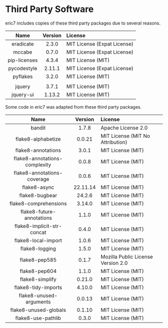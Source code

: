 Third Party Software
====================

eric7 includes copies of these third party packages due to several reasons.

| Name         |  Version  | License                     |
|:------------:|:---------:|:----------------------------|
| eradicate    |   2.3.0   | MIT License (Expat License) |
| mccabe       |   0.7.0   | MIT License (Expat License) |
| pip-licenses |   4.3.4   | MIT License (MIT)           |
| pycodestyle  |   2.11.1  | MIT License (Expat License) |
| pyflakes     |   3.2.0   | MIT License (MIT)           |
|              |           |                             |
| jquery       |   3.7.1   | MIT License (MIT)           |
| jquery-ui    |  1.13.2   | MIT License (MIT)           |

Some code in eric7 was adapted from these third party packages.

| Name                          |  Version  | License                            |
|:-----------------------------:|:---------:|:-----------------------------------|
| bandit                        |   1.7.8   | Apache License 2.0                 |
| flake8-alphabetize            |   0.0.21  | MIT License (MIT No Attribution)   |
| flake8-annotations            |   3.0.1   | MIT License (MIT)                  |
| flake8-annotations-complexity |   0.0.8   | MIT License (MIT)                  |
| flake8-annotations-coverage   |   0.0.6   | MIT License (MIT)                  |
| flake8-async                  |  22.11.14 | MIT License (MIT)                  |
| flake8-bugbear                |  24.2.6   | MIT License (MIT)                  |
| flake8-comprehensions         |   3.14.0  | MIT License (MIT)                  |
| flake8-future-annotations     |   1.1.0   | MIT License (MIT)                  |
| flake8-implicit-str-concat    |   0.4.0   | MIT License (MIT)                  |
| flake8-local-import           |   1.0.6   | MIT License (MIT)                  |
| flake8-logging                |   1.5.0   | MIT License (MIT)                  |
| flake8-pep585                 |   0.1.7   | Mozilla Public License Version 2.0 |
| flake8-pep604                 |   1.1.0   | MIT License (MIT)                  |
| flake8-simplify               |   0.21.0  | MIT License (MIT)                  |
| flake8-tidy-imports           |   4.10.0  | MIT License (MIT)                  |
| flake8-unused-arguments       |   0.0.13  | MIT License (MIT)                  |
| flake8-unused-globals         |   0.1.10  | MIT License (MIT)                  |
| flake8-use-pathlib            |   0.3.0   | MIT License (MIT)                  |
